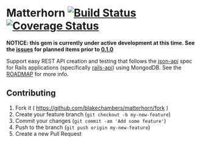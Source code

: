 # Matterhorn [![Build Status](https://travis-ci.org/blakechambers/matterhorn.svg?branch=master)](https://travis-ci.org/blakechambers/matterhorn) [![Coverage Status](https://coveralls.io/repos/blakechambers/matterhorn/badge.svg?branch=master)](https://coveralls.io/r/blakechambers/matterhorn?branch=master)

**NOTICE: this gem is currently under active development at this time. See the [issues][issues] for planned items prior to [0.1.0][milestone]**

Support easy REST API creation and testing that follows the [json-api](http://jsonapi.org/) spec for Rails applications (specifically [rails-api][rails-api]) using MongodDB.  See the [ROADMAP][roadmap] for more info.

## Contributing

1. Fork it ( https://github.com/blakechambers/matterhorn/fork )
2. Create your feature branch (`git checkout -b my-new-feature`)
3. Commit your changes (`git commit -am 'Add some feature'`)
4. Push to the branch (`git push origin my-new-feature`)
5. Create a new Pull Request

[issues]:    https://github.com/blakechambers/matterhorn/issues
[milestone]: https://github.com/blakechambers/matterhorn/milestones/0.1.0%20-%20Initial%20release
[roadmap]:   https://github.com/blakechambers/matterhorn/blob/master/ROADMAP.md
[rails-api]: https://github.com/rails-api/rails-api
